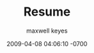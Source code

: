 ---
layout: resume
published: true
title: Resume
author: maxwell keyes
date: '2009-04-08 04:06:10 -0700'
date_gmt: '2009-04-08 08:06:10 -0700'
---